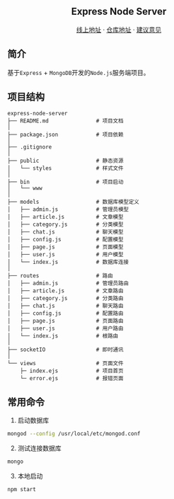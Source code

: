 <h2 align="center">Express Node Server</h2>
<p align="center">
    <a href="https://node-server-nu.vercel.app/swagger" target="_blank">线上地址</a>
    ·
    <a href="https://github.com/Snail-Lu/node-express-server" target="_blank">仓库地址</a>
    ·
    <a href="https://github.com/Snail-Lu/node-express-server/issues" target="_blank">建议意见</a>
</p>

## 简介 
基于`Express` + `MongoDB`开发的`Node.js`服务端项目。

## 项目结构
```
express-node-server
├── README.md               # 项目文档
│
├── package.json            # 项目依赖
│
├── .gitignore
│
├── public                  # 静态资源
│   └── styles              # 样式文件 
│
├── bin                     # 项目启动
│   └── www
│
├── models                  # 数据库模型定义
│   ├── admin.js            # 管理员模型
│   ├── article.js          # 文章模型
│   ├── category.js         # 分类模型
│   ├── chat.js             # 聊天模型
│   ├── config.js           # 配置模型
│   ├── page.js             # 页面模型
│   ├── user.js             # 用户模型
│   └── index.js            # 数据库连接
│
├── routes                  # 路由
│   ├── admin.js            # 管理员路由
│   ├── article.js          # 文章路由
│   ├── category.js         # 分类路由
│   ├── chat.js             # 聊天路由
│   ├── config.js           # 配置路由
│   ├── page.js             # 页面路由
│   ├── user.js             # 用户路由
│   └── index.js            # 根路由
│
├── socketIO                # 即时通讯
│   
└── views                   # 页面文件
    ├─ index.ejs            # 项目首页
    └─ error.ejs            # 报错页面

```

## 常用命令
1. 启动数据库
```bash
mongod --config /usr/local/etc/mongod.conf
```
2. 测试连接数据库

```bash
mongo
```

3. 本地启动
```bash
npm start
```

